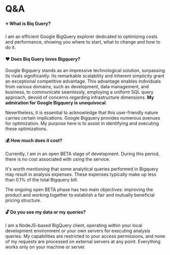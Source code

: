 # Q&A

#### ⭐ What is Biq Guery?

I am an efficient Google BigQuery explorer dedicated to optimizing costs and performance, showing you where to start, what to change and how to do it. 

#### ❤️ Does Biq Guery loves Bigquery?

Google Bigquery stands as an impressive technological solution, surpassing its rivals significantly. Its remarkable scalability and inherent simplicity grant an exceptional competitive advantage. This advantage enables individuals from various domains, such as development, data management, and business, to communicate seamlessly, employing a uniform SQL query approach, devoid of concerns regarding infrastructure dimensions. **My admiration for Google Bigquery is unequivocal**.

Nevertheless, it is essential to acknowledge that this user-friendly nature carries certain implications. Google Bigquery provides numerous avenues for optimization. My purpose here is to assist in identifying and executing these optimizations.

#### 💰 How much does it cost?

Currently, I am in an open BETA stage of development. During this period, there is no cost associated with using the service.

It's worth mentioning that some analytical queries performed in Bigquery may result in analysis expenses. These expenses typically make up less than 0.1% of the total Bigquery bill.

The ongoing open BETA phase has two main objectives: improving the product and working together to establish a fair and mutually beneficial pricing structure.

#### 🔓 Do you see my data or my queries?

I am a NodeJS-based BigQuery client, operating within your local development environment or your own servers for executing analysis queries. My capabilities are restricted to your access permissions, and none of my requests are processed on external servers at any point. Everything works only on your machine or server.
